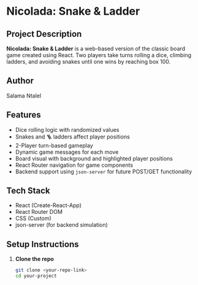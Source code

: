  # Nicolada: Snake & Ladder

##  Project Description
**Nicolada: Snake & Ladder** is a web-based version of the classic board game created using React. Two players take turns rolling a dice, climbing ladders, and avoiding snakes until one wins by reaching box 100.

##  Author
Salama Ntalel

##  Features
-  Dice rolling logic with randomized values
-  Snakes and 🪜 ladders affect player positions
-  2-Player turn-based gameplay
-  Dynamic game messages for each move
-  Board visual with background and highlighted player positions
-  React Router navigation for game components
-  Backend support using `json-server` for future POST/GET functionality

##  Tech Stack
- React (Create-React-App)
- React Router DOM
- CSS (Custom)
- json-server (for backend simulation)

##  Setup Instructions

1. **Clone the repo**
   ```bash
   git clone <your-repo-link>
   cd your-project
